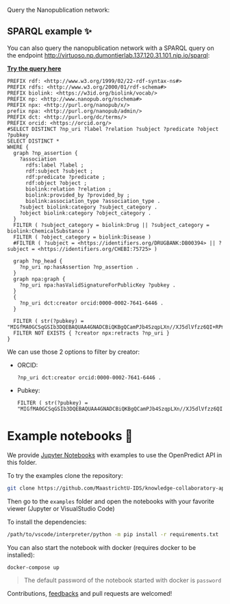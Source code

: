 Query the Nanopublication network:

## SPARQL example ✨️

You can also query the nanopublication network with a SPARQL query on the endpoint http://virtuoso.np.dumontierlab.137.120.31.101.nip.io/sparql:

**<a href="https://yasgui.triply.cc/#query=PREFIX%20rdf%3A%20%3Chttp%3A%2F%2Fwww.w3.org%2F1999%2F02%2F22-rdf-syntax-ns%23%3E%0APREFIX%20rdfs%3A%20%3Chttp%3A%2F%2Fwww.w3.org%2F2000%2F01%2Frdf-schema%23%3E%0APREFIX%20biolink%3A%20%3Chttps%3A%2F%2Fw3id.org%2Fbiolink%2Fvocab%2F%3E%0APREFIX%20np%3A%20%3Chttp%3A%2F%2Fwww.nanopub.org%2Fnschema%23%3E%0APREFIX%20npx%3A%20%3Chttp%3A%2F%2Fpurl.org%2Fnanopub%2Fx%2F%3E%0Aprefix%20npa%3A%20%3Chttp%3A%2F%2Fpurl.org%2Fnanopub%2Fadmin%2F%3E%0APREFIX%20dct%3A%20%3Chttp%3A%2F%2Fpurl.org%2Fdc%2Fterms%2F%3E%0APREFIX%20orcid%3A%20%3Chttps%3A%2F%2Forcid.org%2F%3E%20%0A%23SELECT%20DISTINCT%20%3Fnp_uri%20%3Flabel%20%3Frelation%20%3Fsubject%20%3Fpredicate%20%3Fobject%20%3Fpubkey%0ASELECT%20DISTINCT%20*%0AWHERE%20%7B%0A%20%20graph%20%3Fnp_assertion%20%7B%0A%20%20%20%20%3Fassociation%0A%20%20%20%20%20%20rdfs%3Alabel%20%3Flabel%20%3B%0A%20%20%20%20%20%20rdf%3Asubject%20%3Fsubject%20%3B%0A%20%20%20%20%20%20rdf%3Apredicate%20%3Fpredicate%20%3B%0A%20%20%20%20%20%20rdf%3Aobject%20%3Fobject%20%3B%0A%20%20%20%20%20%20biolink%3Arelation%20%3Frelation%20%3B%0A%20%20%20%20%20%20biolink%3Aprovided_by%20%3Fprovided_by%20%3B%0A%20%20%20%20%20%20biolink%3Aassociation_type%20%3Fassociation_type%20.%0A%20%20%20%20%3Fsubject%20biolink%3Acategory%20%3Fsubject_category%20.%0A%20%20%20%20%3Fobject%20biolink%3Acategory%20%3Fobject_category%20.%0A%20%20%7D%0A%20%20FILTER%20(%20%3Fsubject_category%20%3D%20biolink%3ADrug%20%7C%7C%20%3Fsubject_category%20%3D%20biolink%3AChemicalSubstance%20)%0A%20%20FILTER%20(%20%3Fobject_category%20%3D%20biolink%3ADisease%20)%0A%20%20%23FILTER%20(%20%3Fsubject%20%3D%20%3Chttps%3A%2F%2Fidentifiers.org%2FDRUGBANK%3ADB00394%3E%20%7C%7C%20%3Fsubject%20%3D%20%3Chttps%3A%2F%2Fidentifiers.org%2FCHEBI%3A75725%3E%20)%0A%0A%20%20graph%20%3Fnp_head%20%7B%0A%20%20%20%20%3Fnp_uri%20np%3AhasAssertion%20%3Fnp_assertion%20.%0A%20%20%7D%0A%20%20graph%20npa%3Agraph%20%7B%0A%20%20%20%20%3Fnp_uri%20npa%3AhasValidSignatureForPublicKey%20%3Fpubkey%20.%0A%20%20%7D%0A%20%20%7B%0A%20%20%20%20%3Fnp_uri%20dct%3Acreator%20orcid%3A0000-0002-7641-6446%20.%0A%20%20%7D%0A%20%20%0A%20%20FILTER%20(%20str(%3Fpubkey)%20%3D%20%22MIGfMA0GCSqGSIb3DQEBAQUAA4GNADCBiQKBgQCamPJb4SzqpLXn%2F%2FXJ5dlVfzz6QI%2BRPmiJTLXF%2Fby2JR7sHMKRsCQDFsYMlq8zGHghOIkjRP9dpLZUtZzUcHt3MXiFKEPo8eGzUe9p%2BJXKFC8xxkJr94z2vq6IdMf71Iu1GH8SeDAKt%2FDgYO4zNaw8VuXvxnZRewKZSA%2Bu8zWPVwIDAQAB%22)%0A%20%20FILTER%20NOT%20EXISTS%20%7B%20%3Fcreator%20npx%3Aretracts%20%3Fnp_uri%20%7D%0A%7D%20&endpoint=http%3A%2F%2Fvirtuoso.np.dumontierlab.137.120.31.101.nip.io%2Fsparql&requestMethod=POST&tabTitle=Query&headers=%7B%7D&contentTypeConstruct=application%2Fn-triples%2C*%2F*%3Bq%3D0.9&contentTypeSelect=application%2Fsparql-results%2Bjson%2C*%2F*%3Bq%3D0.9&outputFormat=table">Try the query here</a>**

```SPARQL
PREFIX rdf: <http://www.w3.org/1999/02/22-rdf-syntax-ns#>
PREFIX rdfs: <http://www.w3.org/2000/01/rdf-schema#>
PREFIX biolink: <https://w3id.org/biolink/vocab/>
PREFIX np: <http://www.nanopub.org/nschema#>
PREFIX npx: <http://purl.org/nanopub/x/>
prefix npa: <http://purl.org/nanopub/admin/>
PREFIX dct: <http://purl.org/dc/terms/>
PREFIX orcid: <https://orcid.org/> 
#SELECT DISTINCT ?np_uri ?label ?relation ?subject ?predicate ?object ?pubkey
SELECT DISTINCT *
WHERE {
  graph ?np_assertion {
    ?association
      rdfs:label ?label ;
      rdf:subject ?subject ;
      rdf:predicate ?predicate ;
      rdf:object ?object ;
      biolink:relation ?relation ;
      biolink:provided_by ?provided_by ;
      biolink:association_type ?association_type .
    ?subject biolink:category ?subject_category .
    ?object biolink:category ?object_category .
  }
  FILTER ( ?subject_category = biolink:Drug || ?subject_category = biolink:ChemicalSubstance )
  FILTER ( ?object_category = biolink:Disease )
  #FILTER ( ?subject = <https://identifiers.org/DRUGBANK:DB00394> || ?subject = <https://identifiers.org/CHEBI:75725> )

  graph ?np_head {
    ?np_uri np:hasAssertion ?np_assertion .
  }
  graph npa:graph {
    ?np_uri npa:hasValidSignatureForPublicKey ?pubkey .
  }
  {
    ?np_uri dct:creator orcid:0000-0002-7641-6446 .
  }
  
  FILTER ( str(?pubkey) = "MIGfMA0GCSqGSIb3DQEBAQUAA4GNADCBiQKBgQCamPJb4SzqpLXn//XJ5dlVfzz6QI+RPmiJTLXF/by2JR7sHMKRsCQDFsYMlq8zGHghOIkjRP9dpLZUtZzUcHt3MXiFKEPo8eGzUe9p+JXKFC8xxkJr94z2vq6IdMf71Iu1GH8SeDAKt/DgYO4zNaw8VuXvxnZRewKZSA+u8zWPVwIDAQAB")
  FILTER NOT EXISTS { ?creator npx:retracts ?np_uri }
} 
```

We can use those 2 options to filter by creator:

* ORCID:

  ```SPARQL
  ?np_uri dct:creator orcid:0000-0002-7641-6446 .
  ```

* Pubkey:

  ```SPARQL
  FILTER ( str(?pubkey) = "MIGfMA0GCSqGSIb3DQEBAQUAA4GNADCBiQKBgQCamPJb4SzqpLXn//XJ5dlVfzz6QI+RPmiJTLXF/by2JR7sHMKRsCQDFsYMlq8zGHghOIkjRP9dpLZUtZzUcHt3MXiFKEPo8eGzUe9p+JXKFC8xxkJr94z2vq6IdMf71Iu1GH8SeDAKt/DgYO4zNaw8VuXvxnZRewKZSA+u8zWPVwIDAQAB")
  ```

# Example notebooks 📔

We provide [Jupyter Notebooks](https://jupyter.org/) with examples to use the OpenPredict API in this folder.

To try the examples clone the repository:

```bash
git clone https://github.com/MaastrichtU-IDS/knowledge-collaboratory-api.git
```

Then go to the `examples` folder and open the notebooks with your favorite viewer (Jupyter or VisualStudio Code)

To install the dependencies:

```bash
/path/to/vscode/interpreter/python -m pip install -r requirements.txt
```

You can also start the notebook with docker (requires docker to be installed):

```bash
docker-compose up
```

> The default password of the notebook started with docker is `password`

Contributions, [feedbacks](https://github.com/MaastrichtU-IDS/knowledge-collaboratory-api/issues) and pull requests are welcomed!
